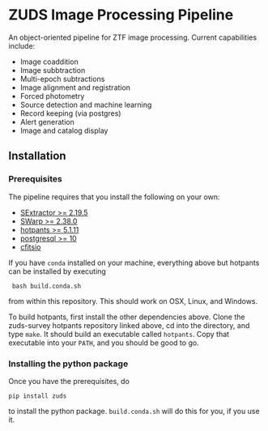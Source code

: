 # ZUDS Image Processing Pipeline

An object-oriented pipeline for ZTF image processing. Current capabilities include:

  * Image coaddition
  * Image subbtraction
  * Multi-epoch subtractions
  * Image alignment and registration
  * Forced photometry 
  * Source detection and machine learning
  * Record keeping (via postgres)
  * Alert generation
  * Image and catalog display
  
## Installation

### Prerequisites

The pipeline requires that you install the following on your own:
 
  * [SExtractor >= 2.19.5](https://github.com/astromatic/sextractor)
  * [SWarp >= 2.38.0](https://github.com/astromatic/swarp)
  * [hotpants >= 5.1.11](https://github.com/zuds-survey/hotpants)
  * [postgresql >= 10](https://www.postgresql.org/)
  * [cfitsio](https://heasarc.gsfc.nasa.gov/fitsio/)
  
If you have `conda` installed on your machine, everything above but hotpants can be installed by executing

     bash build.conda.sh
     
from within this repository. This should work on OSX, Linux, and Windows. 

To build hotpants, first install the other dependencies above. Clone the zuds-survey hotpants repository linked above, cd into the directory, and type `make`. It should build an executable called `hotpants`. Copy that executable into your `PATH`, and you should be good to go.

### Installing the python package

Once you have the prerequisites, do 

    pip install zuds
    
to install the python package. `build.conda.sh` will do this for you, if you use it.



